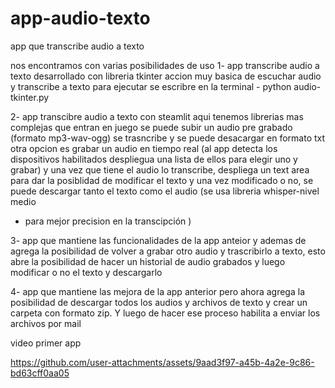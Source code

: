 # app-audio-texto
app que transcribe audio a texto

nos encontramos con varias posibilidades de uso 
1- app transcribe audio a texto desarrollado con  libreria tkinter
accion muy basica de escuchar audio y transcribe a texto 
para ejecutar se escribre en la terminal - python audio-tkinter.py

2- app transcibre audio a texto con steamlit 
aqui tenemos librerias mas complejas que entran en juego 
se puede subir un audio pre grabado (formato mp3-wav-ogg) 
se trasncribe y se puede desacargar en formato txt
otra opcion es grabar un audio en tiempo real 
(al app detecta los dispositivos habilitados despliegua 
una lista de ellos para elegir uno y grabar) y una vez
que tiene el audio lo transcribe, despliega un text area
para dar la posiblidad de modificar el texto y una vez 
modificado o no, se puede descargar tanto el texto como 
el audio (se usa libreria whisper-nivel medio
- para mejor precision en la transcipción )


3- app que mantiene las funcionalidades de la app anteior 
y ademas de agrega la posibilidad de volver a grabar otro
audio y trascribirlo a texto, esto abre la posibilidad
de hacer un historial de audio grabados y luego modificar o 
no el texto y descargarlo



4- app que mantiene las mejora de la app anterior 
pero ahora agrega la posibilidad de descargar todos
los audios y archivos de texto y crear un carpeta con formato 
zip. Y luego de hacer
 ese proceso habilita a enviar los archivos
por mail

video primer app 

https://github.com/user-attachments/assets/9aad3f97-a45b-4a2e-9c86-bd63cff0aa05



